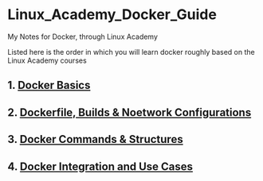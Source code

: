 # Linux_Academy_Docker_Guide
My Notes for Docker, through Linux Academy

Listed here is the order in which you will learn docker roughly based on the Linux Academy courses

## 1. [Docker Basics](Docker_Basics.md)
## 2. [Dockerfile, Builds & Noetwork Configurations](Dockerfile_Builds_Networks.md)
## 3. [Docker Commands & Structures](Docker_Commands_Structures.md)
## 4. [Docker Integration and Use Cases](Docker_Integration.md)
